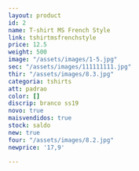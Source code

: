 ```yaml
---
layout: product
id: 2
name: T-shirt MS French Style
link: tshirtmsfrenchstyle
price: 12.5
weight: 500
image: "/assets/images/1-5.jpg"
sec: "/assets/images/111111111.jpg"
thir: "/assets/images/8.3.jpg"
categoria: tshirts
att: padrao
color: []
discrip: branco ss19
novo: true
maisvendidos: true
stock: saldo
new: true
four: "/assets/images/8.2.jpg"
newprice: '17,9'

---
```

